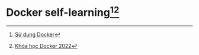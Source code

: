 # Docker self-learning[^1][^2]

[^1]: [Sử dụng Docker](https://www.youtube.com/watch?v=r6JiWwh-08c&list=PLwJr0JSP7i8At14UIC-JR4r73G4hQ1CXO)
[^2]: [Khóa học Docker 2022](https://www.youtube.com/watch?v=Bemy5gBjZrE&list=PLWBrqglnjNl3TDF6WKpAl4maE3yJ5CpYF)
